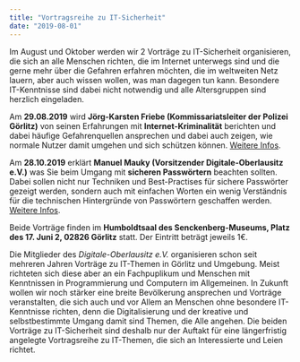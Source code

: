 ```yaml
---
title: "Vortragsreihe zu IT-Sicherheit"
date: "2019-08-01"
---
```


Im August und Oktober werden wir 2 Vorträge zu IT-Sicherheit organisieren, die sich an alle Menschen richten, die im Internet unterwegs sind
und die gerne mehr über die Gefahren erfahren möchten, die im weltweiten Netz lauern, aber auch wissen wollen, was man dagegen tun kann.
Besondere IT-Kenntnisse sind dabei nicht notwendig und alle Altersgruppen sind herzlich eingeladen.

Am **29.08.2019** wird **Jörg-Karsten Friebe (Kommissariatsleiter der Polizei Görlitz)** von seinen Erfahrungen mit
**Internet-Kriminalität** berichten und dabei häufige Gefahrenquellen ansprechen und dabei auch zeigen, wie normale Nutzer damit umgehen und sich 
schützen können. [Weitere Infos](/events/2019/vortrag_2019_08_28_internetkriminalitaet/).

Am **28.10.2019** erklärt **Manuel Mauky (Vorsitzender Digitale-Oberlausitz e.V.)** was Sie beim Umgang mit **sicheren Passwörtern** beachten sollten.
Dabei sollen nicht nur Techniken und Best-Practises für sichere Passwörter gezeigt werden, sondern auch mit einfachen Worten ein wenig Verständnis 
für die technischen Hintergründe von Passwörtern geschaffen werden. [Weitere Infos](/events/2019/vortrag_2019_10_28_passwort_sicherheit/).

Beide Vorträge finden im **Humboldtsaal des Senckenberg-Museums, Platz des 17. Juni 2, 02826 Görlitz** statt.
Der Eintritt beträgt jeweils 1€.


Die Mitglieder des _Digitale-Oberlausitz e.V._ organisieren schon seit mehreren Jahren Vorträge zu IT-Themen in Görlitz
und Umgebung. Meist richteten sich diese aber an ein Fachpuplikum und Menschen mit Kenntnissen in Programmierung und
Computern im Allgemeinen. In Zukunft wollen wir noch stärker eine breite Bevölkerung ansprechen und Vorträge
veranstalten, die sich auch und vor Allem an Menschen ohne besondere IT-Kenntnisse richten, denn die Digitalisierung und
der kreative und selbstbestimmte Umgang damit sind Themen, die Alle angehen. Die beiden Vorträge zu IT-Sicherheit sind
deshalb nur der Auftakt für eine längerfristig angelegte Vortragsreihe zu IT-Themen, die sich an Interessierte und Leien
richtet.
